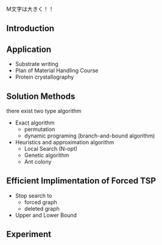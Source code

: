 M文字は大きく！！

## Introduction



## Application

* Substrate writing
* Plan of Material Handling Course
* Protein crystallography

## Solution Methods

there exist two type algorithm
* Exact algorithm
  * permutation
  * dynamic programing (branch-and-bound algorithm)
* Heuristics and approximation algorithm
  * Local Search (N-opt)
  * Genetic algorithm
  * Ant colony

## Efficient Implimentation of Forced TSP

* Stop search to
  * forced graph
  * deleted graph
* Upper and Lower Bound

## Experiment
